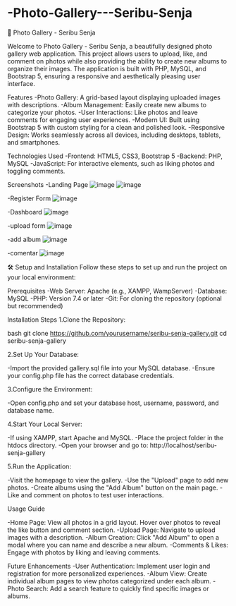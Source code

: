 # -Photo-Gallery---Seribu-Senja
📸 Photo Gallery - Seribu Senja

Welcome to Photo Gallery - Seribu Senja, 
a beautifully designed photo gallery web application.
This project allows users to upload, like, and comment on photos while also providing the ability to create new albums to organize their images. 
The application is built with PHP, MySQL, and Bootstrap 5, ensuring a responsive and aesthetically pleasing user interface.

Features
-Photo Gallery: A grid-based layout displaying uploaded images with descriptions.
-Album Management: Easily create new albums to categorize your photos.
-User Interactions: Like photos and leave comments for engaging user experiences.
-Modern UI: Built using Bootstrap 5 with custom styling for a clean and polished look.
-Responsive Design: Works seamlessly across all devices, including desktops, tablets, and smartphones.

Technologies Used
-Frontend: HTML5, CSS3, Bootstrap 5
-Backend: PHP, MySQL
-JavaScript: For interactive elements, such as liking photos and toggling comments.


Screenshots
-Landing Page
![image](https://github.com/user-attachments/assets/80b1f334-c1c1-486c-9388-eeb9eb37811b)
![image](https://github.com/user-attachments/assets/f1cb4a71-4411-443e-96f4-c96301d9ec1e)

-Register Form
![image](https://github.com/user-attachments/assets/33448a6b-c8ee-41d8-8ced-5bcc28085bf1)

-Dashboard
![image](https://github.com/user-attachments/assets/35fa65cd-e8e2-40b9-882f-e78f68f9ae9a)

-upload form
![image](https://github.com/user-attachments/assets/a9138b9d-3dbb-45b1-b80b-45a8239aac83)

-add album
![image](https://github.com/user-attachments/assets/cfafb39a-5417-4ac2-9e82-553ec688d97b)

-comentar
![image](https://github.com/user-attachments/assets/f8b6d808-32b3-4f8e-877c-8948630cc2b7)




🛠️ Setup and Installation
Follow these steps to set up and run the project on your local environment:

Prerequisites
-Web Server: Apache (e.g., XAMPP, WampServer)
-Database: MySQL
-PHP: Version 7.4 or later
-Git: For cloning the repository (optional but recommended)

Installation Steps
1.Clone the Repository:

bash
git clone https://github.com/yourusername/seribu-senja-gallery.git
cd seribu-senja-gallery

2.Set Up Your Database:

-Import the provided gallery.sql file into your MySQL database.
-Ensure your config.php file has the correct database credentials.

3.Configure the Environment:

-Open config.php and set your database host, username, password, and database name.

4.Start Your Local Server:

-If using XAMPP, start Apache and MySQL.
-Place the project folder in the htdocs directory.
-Open your browser and go to: http://localhost/seribu-senja-gallery

5.Run the Application:

-Visit the homepage to view the gallery.
-Use the "Upload" page to add new photos.
-Create albums using the "Add Album" button on the main page.
-Like and comment on photos to test user interactions.

Usage Guide

-Home Page: View all photos in a grid layout. Hover over photos to reveal the like button and comment section.
-Upload Page: Navigate to upload images with a description.
-Album Creation: Click "Add Album" to open a modal where you can name and describe a new album.
-Comments & Likes: Engage with photos by liking and leaving comments.

Future Enhancements
-User Authentication: Implement user login and registration for more personalized experiences.
-Album View: Create individual album pages to view photos categorized under each album.
-Photo Search: Add a search feature to quickly find specific images or albums.
